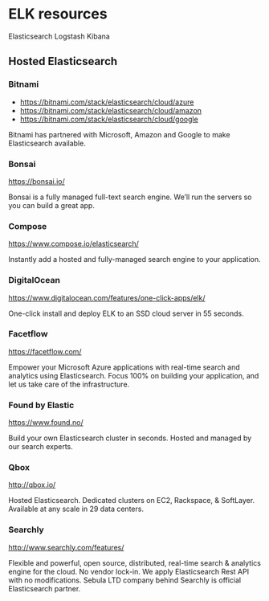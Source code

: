 # ELK resources

Elasticsearch Logstash Kibana 

## Hosted Elasticsearch

### Bitnami 

* <https://bitnami.com/stack/elasticsearch/cloud/azure>
* <https://bitnami.com/stack/elasticsearch/cloud/amazon>
* <https://bitnami.com/stack/elasticsearch/cloud/google>

Bitnami has partnered with Microsoft, Amazon and Google to make Elasticsearch available.

### Bonsai

<https://bonsai.io/>

Bonsai is a fully managed full-text search engine. We’ll run the servers so you can build a great app.

### Compose

<https://www.compose.io/elasticsearch/>

Instantly add a hosted and fully-managed search engine to your application.

### DigitalOcean

<https://www.digitalocean.com/features/one-click-apps/elk/>

One-click install and deploy ELK to an SSD cloud server in 55 seconds.

### Facetflow 

<https://facetflow.com/>

Empower your Microsoft Azure applications with real-time search and analytics using Elasticsearch. Focus 100% on building your application, and let us take care of the infrastructure.

### Found by Elastic

<https://www.found.no/>

Build your own Elasticsearch cluster in seconds.  Hosted and managed by our search experts.

### Qbox

<http://qbox.io/>

Hosted Elasticsearch. Dedicated clusters on EC2, Rackspace, & SoftLayer. Available at any scale in 29 data centers.

### Searchly

<http://www.searchly.com/features/>

Flexible and powerful, open source, distributed, real-time search & analytics engine for the cloud. No vendor lock-in. We apply Elasticsearch Rest API with no modifications. Sebula LTD company behind Searchly is official Elasticsearch partner.